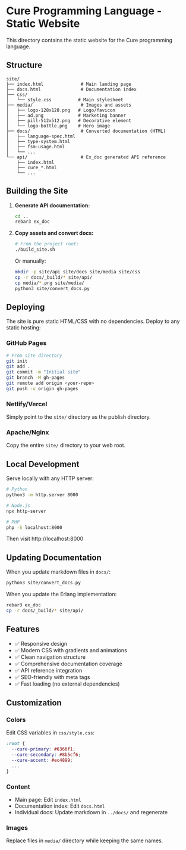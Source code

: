 # Cure Programming Language - Static Website

This directory contains the static website for the Cure programming language.

## Structure

```
site/
├── index.html              # Main landing page
├── docs.html               # Documentation index
├── css/
│   └── style.css          # Main stylesheet
├── media/                  # Images and assets
│   ├── logo-128x128.png   # Logo/favicon
│   ├── ad.png             # Marketing banner
│   ├── pill-512x512.png   # Decorative element
│   └── logo-bottle.png    # Hero image
├── docs/                   # Converted documentation (HTML)
│   ├── language-spec.html
│   ├── type-system.html
│   ├── fsm-usage.html
│   └── ...
└── api/                    # Ex_doc generated API reference
    ├── index.html
    ├── cure_*.html
    └── ...
```

## Building the Site

1. **Generate API documentation:**
   ```bash
   cd ..
   rebar3 ex_doc
   ```

2. **Copy assets and convert docs:**
   ```bash
   # From the project root:
   ./build_site.sh
   ```
   
   Or manually:
   ```bash
   mkdir -p site/api site/docs site/media site/css
   cp -r docs/_build/* site/api/
   cp media/*.png site/media/
   python3 site/convert_docs.py
   ```

## Deploying

The site is pure static HTML/CSS with no dependencies. Deploy to any static hosting:

### GitHub Pages
```bash
# From site directory
git init
git add .
git commit -m "Initial site"
git branch -M gh-pages
git remote add origin <your-repo>
git push -u origin gh-pages
```

### Netlify/Vercel
Simply point to the `site/` directory as the publish directory.

### Apache/Nginx
Copy the entire `site/` directory to your web root.

## Local Development

Serve locally with any HTTP server:

```bash
# Python
python3 -m http.server 8000

# Node.js
npx http-server

# PHP
php -S localhost:8000
```

Then visit http://localhost:8000

## Updating Documentation

When you update markdown files in `docs/`:

```bash
python3 site/convert_docs.py
```

When you update the Erlang implementation:

```bash
rebar3 ex_doc
cp -r docs/_build/* site/api/
```

## Features

- ✅ Responsive design
- ✅ Modern CSS with gradients and animations
- ✅ Clean navigation structure
- ✅ Comprehensive documentation coverage
- ✅ API reference integration
- ✅ SEO-friendly with meta tags
- ✅ Fast loading (no external dependencies)

## Customization

### Colors
Edit CSS variables in `css/style.css`:
```css
:root {
  --cure-primary: #6366f1;
  --cure-secondary: #8b5cf6;
  --cure-accent: #ec4899;
  ...
}
```

### Content
- Main page: Edit `index.html`
- Documentation index: Edit `docs.html`
- Individual docs: Update markdown in `../docs/` and regenerate

### Images
Replace files in `media/` directory while keeping the same names.
